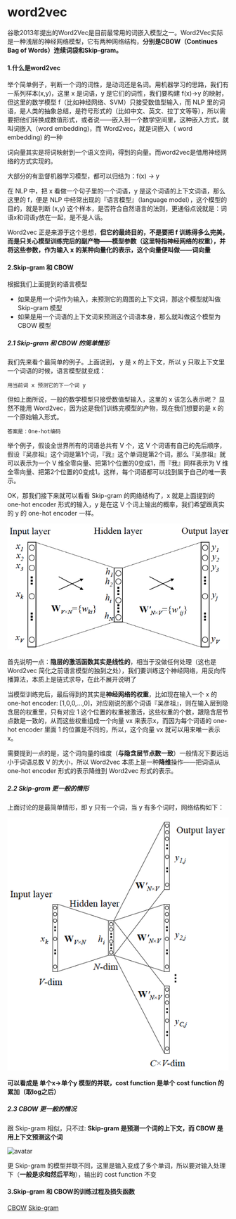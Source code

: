 # word2vec
谷歌2013年提出的Word2Vec是目前最常用的词嵌入模型之一。Word2Vec实际是一种浅层的神经网络模型，它有两种网络结构，**分别是CBOW（Continues Bag of Words）连续词袋和Skip-gram。**

#### 1.什么是word2vec
举个简单例子，判断一个词的词性，是动词还是名词。用机器学习的思路，我们有一系列样本(x,y)，这里 x 是词语，y 是它们的词性，我们要构建 f(x)->y 的映射，但这里的数学模型 f（比如神经网络、SVM）只接受数值型输入，而 NLP 里的词语，是人类的抽象总结，是符号形式的（比如中文、英文、拉丁文等等），所以需要把他们转换成数值形式，或者说——嵌入到一个数学空间里，这种嵌入方式，就叫词嵌入（word embedding)，而 Word2vec，就是词嵌入（ word embedding) 的一种

词向量其实是将词映射到一个语义空间，得到的向量。而word2vec是借用神经网络的方式实现的。

大部分的有监督机器学习模型，都可以归结为：f(x) -> y

在 NLP 中，把 x 看做一个句子里的一个词语，y 是这个词语的上下文词语，那么这里的 f，便是 NLP 中经常出现的『语言模型』（language model），这个模型的目的，就是判断 (x,y) 这个样本，是否符合自然语言的法则，更通俗点说就是：词语x和词语y放在一起，是不是人话。

Word2vec 正是来源于这个思想，**但它的最终目的，不是要把 f 训练得多么完美，而是只关心模型训练完后的副产物——模型参数（这里特指神经网络的权重），并将这些参数，作为输入 x 的某种向量化的表示，这个向量便叫做——词向量**

#### 2.Skip-gram 和 CBOW
根据我们上面提到的语言模型
- 如果是用一个词作为输入，来预测它的周围的上下文词，那这个模型就叫做 Skip-gram 模型
- 如果是用一个词语的上下文词来预测这个词语本身，那么就叫做这个模型为 CBOW 模型

##### 2.1 Skip-gram 和 CBOW 的简单情形
我们先来看个最简单的例子。上面说到， y 是 x 的上下文，所以 y 只取上下文里一个词语的时候，语言模型就变成：
```
用当前词 x 预测它的下一个词 y
```
但如上面所说，一般的数学模型只接受数值型输入，这里的 x 该怎么表示呢？ 显然不能用 Word2vec，因为这是我们训练完模型的产物，现在我们想要的是 x 的一个原始输入形式。
```
答案是：One-hot编码
```
举个例子，假设全世界所有的词语总共有 V 个，这 V 个词语有自己的先后顺序，假设『吴彦祖』这个词是第1个词，『我』这个单词是第2个词，那么『吴彦祖』就可以表示为一个 V 维全零向量、把第1个位置的0变成1，而『我』同样表示为 V 维全零向量、把第2个位置的0变成1。这样，每个词语都可以找到属于自己的唯一表示。

OK，那我们接下来就可以看看 Skip-gram 的网络结构了，x 就是上面提到的 one-hot encoder 形式的输入，y 是在这 V 个词上输出的概率，我们希望跟真实的 y 的 one-hot encoder 一样。

![avatar](https://github.com/coderGray1296/code/blob/master/NLP%E5%A4%8D%E4%B9%A0/pictures/word2vec_1.png)

首先说明一点：**隐层的激活函数其实是线性的**，相当于没做任何处理（这也是 Word2vec 简化之前语言模型的独到之处），我们要训练这个神经网络，用反向传播算法，本质上是链式求导，在此不展开说明了

当模型训练完后，最后得到的其实是**神经网络的权重**，比如现在输入一个 x 的 one-hot encoder: [1,0,0,…,0]，对应刚说的那个词语『吴彦祖』，则在输入层到隐含层的权重里，只有对应 1 这个位置的权重被激活，这些权重的个数，跟隐含层节点数是一致的，从而这些权重组成一个向量 vx 来表示x，而因为每个词语的 one-hot encoder 里面 1 的位置是不同的，所以，这个向量 vx 就可以用来唯一表示 x。

需要提到一点的是，这个词向量的维度（**与隐含层节点数一致**）一般情况下要远远小于词语总数 V 的大小，所以 Word2vec 本质上是一种**降维**操作——把词语从 one-hot encoder 形式的表示降维到 Word2vec 形式的表示。

##### 2.2 Skip-gram 更一般的情形
上面讨论的是最简单情形，即 y 只有一个词，当 y 有多个词时，网络结构如下：

![avatar](https://github.com/coderGray1296/code/blob/master/NLP%E5%A4%8D%E4%B9%A0/pictures/word2vec_2.png)

**可以看成是 单个x->单个y 模型的并联，cost function 是单个 cost function 的累加（取log之后）**

##### 2.3 CBOW 更一般的情况
跟 Skip-gram 相似，只不过: **Skip-gram 是预测一个词的上下文，而 CBOW 是用上下文预测这个词**

![avatar](https://github.com/coderGray1296/code/blob/master/NLP%E5%A4%8D%E4%B9%A0/pictures/word2vec_3.png)

更 Skip-gram 的模型并联不同，这里是输入变成了多个单词，所以要对输入处理下（**一般是求和然后平均**），输出的 cost function 不变

#### 3.Skip-gram 和 CBOW的训练过程及损失函数
[CBOW](https://blog.csdn.net/u010665216/article/details/78724856)
[Skip-gram](https://blog.csdn.net/u010665216/article/details/78721354)
